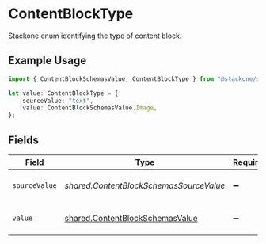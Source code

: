 # ContentBlockType

Stackone enum identifying the type of content block.

## Example Usage

```typescript
import { ContentBlockSchemasValue, ContentBlockType } from "@stackone/stackone-client-ts/sdk/models/shared";

let value: ContentBlockType = {
    sourceValue: "text",
    value: ContentBlockSchemasValue.Image,
};
```

## Fields

| Field                                                                                     | Type                                                                                      | Required                                                                                  | Description                                                                               | Example                                                                                   |
| ----------------------------------------------------------------------------------------- | ----------------------------------------------------------------------------------------- | ----------------------------------------------------------------------------------------- | ----------------------------------------------------------------------------------------- | ----------------------------------------------------------------------------------------- |
| `sourceValue`                                                                             | *shared.ContentBlockSchemasSourceValue*                                                   | :heavy_minus_sign:                                                                        | The source value of the type.                                                             | text                                                                                      |
| `value`                                                                                   | [shared.ContentBlockSchemasValue](../../../sdk/models/shared/contentblockschemasvalue.md) | :heavy_minus_sign:                                                                        | The type of the content blocks.                                                           | email                                                                                     |